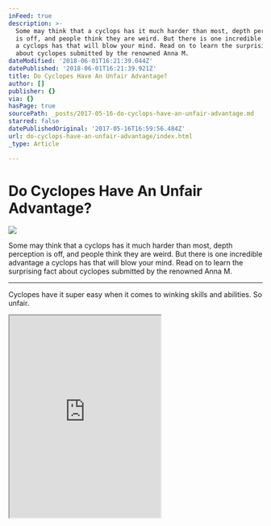 ```yaml
---
inFeed: true
description: >-
  Some may think that a cyclops has it much harder than most, depth perception
  is off, and people think they are weird. But there is one incredible advantage
  a cyclops has that will blow your mind. Read on to learn the surprising fact
  about cyclopes submitted by the renowned Anna M.
dateModified: '2018-06-01T16:21:39.044Z'
datePublished: '2018-06-01T16:21:39.921Z'
title: Do Cyclopes Have An Unfair Advantage?
author: []
publisher: {}
via: {}
hasPage: true
sourcePath: _posts/2017-05-16-do-cyclops-have-an-unfair-advantage.md
starred: false
datePublishedOriginal: '2017-05-16T16:59:56.484Z'
url: do-cyclops-have-an-unfair-advantage/index.html
_type: Article

---
```

# Do Cyclopes Have An Unfair Advantage?
![](https://the-grid-user-content.s3-us-west-2.amazonaws.com/f1a032a1-79f6-45f5-b318-db78d3c04115.jpg)

Some may think that a cyclops has it much harder than most, depth perception is off, and people think they are weird. But there is one incredible advantage a cyclops has that will blow your mind. Read on to learn the surprising fact about cyclopes submitted by the renowned Anna M.

---

Cyclopes have it super easy when it comes to winking skills and abilities. So unfair.

<iframe src="https://the-grid.github.io/ed-userhtml/?g=eJyNU11vmzAUfedXXGUPkKzB7y3NRIPTMvEREbKqT5Vj3xRvxDBsUkVr__tM03TV1odJCGHfwznHx_cGQu5BisuRkPpnr-9N1SETo1lAbGHmBJp3sjUzxyGTiTMBKOg8T1OaRTSCeZ4t4ut1EZZxnsG3sIjDq4SuzoFGcQlhFsE6O6JLKG8orOj8BXlFk_wWyhzibEWLEqK7LEzjuWVI1nQFiyJP4S5fF7BMwnKRFynkBczTlT8YSGhYZHB7cwcRXcRZnF0P3Cv6Rx9i-6TLvCjDrDyHyphWnxNyPKDPmx1hYicV6ZXcY6dZzRuB5BNv1FY-9B0zslHTPesk29SoJ8Rx7AJe8zmi4BK2veIDErwx_HJMJbXfsgf0-662Vfekip380aKQzNdcouJIRDPlB143rcZpxfY4ZWraqy2T3ZSJPVPGshD3AoAQKLCtGUdYhtf0fl0k8ChNBYem72AQczVwpholOathKJ9cv_MjBSojtxK7wdb_iFvtv6XjyN5hvIhp8a8DG-PPHuGdzpuL5wvH8U5BDTkNxFGeueWxRV4b4cZeWBJn9JiztSka3u8s3RnoYeVz25MGaY3Dpucee9IdXzja1x3_OO531427DQr_u3ZffkATGtPJTW_QcwUzbGrkDrVhu9Y9g88KHyGyat7Y8nvCr-w4wNOTdbFpxGHss7ZFJeaVrIWnLeR57Nl3QE6DEqjm9XNZI9MIqIYs4Cvbs9VLAUwDe2llTIUQMLATt70cfdCmX2zh_kQ3mtmt4fwa2uYROxSwOUB0RAeE2Yl9U_4NGutBuw" height="400" style=""></iframe>
